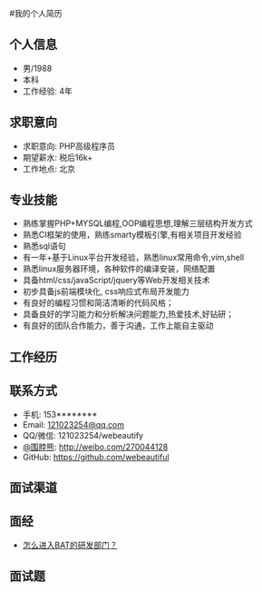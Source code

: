 #我的个人简历

## 个人信息
- 男/1988
- 本科
- 工作经验: 4年

## 求职意向
- 求职意向: PHP高级程序员
- 期望薪水: 税后16k+
- 工作地点: 北京

## 专业技能
* 熟练掌握PHP+MYSQL编程,OOP编程思想,理解三层结构开发方式
* 熟悉CI框架的使用，熟练smarty模板引擎,有相关项目开发经验
* 熟悉sql语句
* 有一年+基于Linux平台开发经验，熟悉linux常用命令,vim,shell
* 熟悉linux服务器环境，各种软件的编译安装，网络配置
* 具备html/css/javaScript/jquery等Web开发相关技术
* 初步具备js前端模块化, css响应式布局开发能力
* 有良好的编程习惯和简洁清晰的代码风格；
* 具备良好的学习能力和分析解决问题能力,热爱技术,好钻研；
* 有良好的团队合作能力，善于沟通，工作上能自主驱动

## 工作经历

## 联系方式
* 手机: 153********
* Email: 121023254@qq.com
* QQ/微信: 121023254/webeautify
* [@围脖熊](http://weibo.com/270044128): <http://weibo.com/270044128>
* GitHub: <https://github.com/webeautiful>

## 面试渠道

## 面经
* [怎么进入BAT的研发部门？](http://www.zhihu.com/question/25680951)

## 面试题

